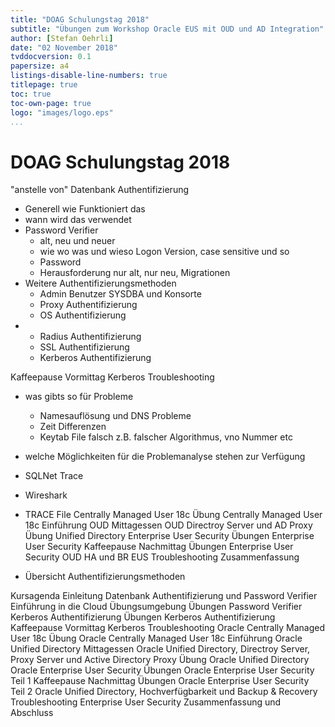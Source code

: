 ```yaml
---
title: "DOAG Schulungstag 2018"
subtitle: "Übungen zum Workshop Oracle EUS mit OUD und AD Integration"
author: [Stefan Oehrli]
date: "02 November 2018"
tvddocversion: 0.1
papersize: a4 
listings-disable-line-numbers: true
titlepage: true
toc: true
toc-own-page: true
logo: "images/logo.eps"
...
```


# DOAG Schulungstag 2018

"anstelle von"
Datenbank Authentifizierung
- Generell wie Funktioniert das
- wann wird das verwendet
- Password Verifier 
    - alt, neu und neuer
    - wie wo was und wieso Logon Version, case sensitive und so
    - Password
    - Herausforderung nur alt, nur neu, Migrationen
- Weitere Authentifizierungsmethoden
    - Admin Benutzer SYSDBA und Konsorte
    - Proxy Authentifizierung
    - OS Authentifizierung
- 
    - Radius Authentifizierung
    - SSL Authentifizierung
    - Kerberos Authentifizierung

Kaffeepause Vormittag
Kerberos Troubleshooting
- was gibts so für Probleme
    - Namesauflösung und DNS Probleme
    - Zeit Differenzen
    - Keytab File falsch z.B. falscher Algorithmus, vno Nummer etc

- welche Möglichkeiten für die Problemanalyse stehen zur Verfügung
- SQLNet Trace
- Wireshark
- TRACE File
Centrally Managed User 18c
Übung Centrally Managed User 18c
Einführung OUD
Mittagessen
OUD Directroy Server und AD Proxy
Übung Unified Directory
Enterprise User Security
Übungen Enterprise User Security
Kaffeepause Nachmittag
Übungen Enterprise User Security
OUD HA und BR
EUS Troubleshooting
Zusammenfassung
- Übersicht Authentifizierungsmethoden


Kursagenda
Einleitung
Datenbank Authentifizierung und Password Verifier
Einführung in die Cloud Übungsumgebung
Übungen Password Verifier
Kerberos Authentifizierung
Übungen Kerberos Authentifizierung
Kaffeepause Vormittag
Kerberos Troubleshooting
Oracle Centrally Managed User 18c
Übung Oracle Centrally Managed User 18c
Einführung Oracle Unified Directory
Mittagessen
Oracle Unified Directory, Directroy Server, Proxy Server und Active Directory Proxy
Übung Oracle Unified Directory
Oracle Enterprise User Security
Übungen Oracle Enterprise User Security Teil 1
Kaffeepause Nachmittag
Übungen Oracle Enterprise User Security Teil 2
Oracle Unified Directory, Hochverfügbarkeit und Backup & Recovery
Troubleshooting Enterprise User Security
Zusammenfassung und Abschluss